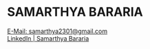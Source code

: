 <h1><b>SAMARTHYA BARARIA</b></h1>
<a href="samarthya2301@gmail.com">E-Mail: samarthya2301@gmail.com</a>
<br>
<a href="https://www.linkedin.com/in/samarthya-bararia-4b7338195/">LinkedIn | Samarthya Bararia</a>
